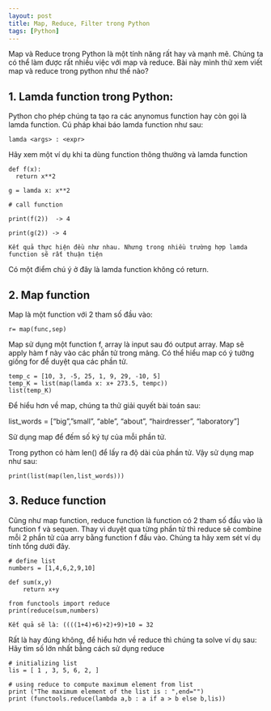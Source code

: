 ```yaml
---
layout: post
title: Map, Reduce, Filter trong Python
tags: [Python]
---
```


Map và Reduce trong Python là một tính năng rất hay và mạnh mẽ. Chúng ta có thể làm được rất nhiều việc với map và reduce. Bài này mình thử xem viết map và reduce trong python như thế nào?

## 1. Lamda function trong Python:
Python cho phép chúng ta tạo ra các anynomus function hay còn gọi là lamda function. Cú pháp khai báo lamda function như sau:
~~~~
lamda <args> : <expr>
~~~~

Hãy xem một ví dụ khi ta dùng function thông thường và lamda function

~~~~
def f(x):
  return x**2
  
g = lamda x: x**2 

# call function 

print(f(2))  -> 4 

print(g(2)) -> 4 

Kết quả thực hiện đều như nhau. Nhưng trong nhiều trường hợp lamda function sẽ rất thuận tiện

~~~~

Có một điểm chú ý ở đây là lamda function không có return.

## 2. Map function 
Map là một function với 2 tham số đầu vào:

~~~~
r= map(func,sep)
~~~~

Map sử dụng một function f, array là input sau đó output array. Map sẽ apply hàm f này vào các phần tử trong mảng. Có thể hiểu map có ý tưởng giống for để duyệt qua các phần tử.

~~~~
temp_c = [10, 3, -5, 25, 1, 9, 29, -10, 5]
temp_K = list(map(lamda x: x+ 273.5, tempc))
list(temp_K)
~~~~

Để hiểu hơn về map, chúng ta thử giải quyết bài toán sau: 

list_words = [“big”,”small”, “able”, “about”, “hairdresser”, “laboratory”] 

Sử dụng map để đếm số ký tự của mỗi phần tử. 

Trong python có hàm len() để lấy ra độ dài của phần tử. Vậy sử dụng map như sau:

~~~~
print(list(map(len,list_words)))
~~~~ 

## 3. Reduce function 

Cũng như map function, reduce function là function có 2 tham số đầu vào là function f và sequen. Thay vì duyệt qua từng phần tử thì reduce sẽ combine mỗi 2 phần tử của arry bằng function f đầu vào. Chúng ta hãy xem sét ví dụ tính tổng dưới đây.

~~~~
# define list 
numbers = [1,4,6,2,9,10]

def sum(x,y)
    return x+y
    
from functools import reduce 
print(reduce(sum,numbers)

Kết quả sẽ là: ((((1+4)+6)+2)+9)+10 = 32
~~~~

Rất là hay đúng không, để hiểu hơn về reduce thì chúng ta solve ví dụ sau:
Hãy tìm số lớn nhất bằng cách sử dụng reduce 
~~~~
# initializing list 
lis = [ 1 , 3, 5, 6, 2, ] 

# using reduce to compute maximum element from list 
print ("The maximum element of the list is : ",end="") 
print (functools.reduce(lambda a,b : a if a > b else b,lis))

~~~~

